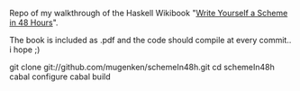 Repo of my walkthrough of the Haskell Wikibook "[Write Yourself a Scheme in 48 Hours][wyas]".

The book is included as .pdf and the code should compile at every commit.. i hope ;)

  git clone git://github.com/mugenken/schemeIn48h.git
  cd schemeIn48h
  cabal configure
  cabal build

[wyas]: http://en.wikibooks.org/wiki/Write_Yourself_a_Scheme_in_48_Hours

